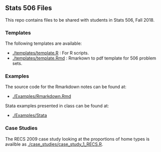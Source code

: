 ## Stats 506 Files

This repo contains files to be shared with students in Stats 506, Fall 2018.

### Templates

The following templates are available:
  - [./templates/template.R](./templates/template.R) : For R scripts.
  - [./templates/template.Rmd](./templates/template.Rmd) : Rmarkown to pdf template for 506 problem sets.

### Examples
 
The source code for the Rmarkdown notes can be found at:
  - [./Examples/Rmarkdown.Rmd](./Examples/Rmarkdown.Rmd)

Stata examples presented in class can be found at:
  - [./Examples/Stata](./Examples/Stata)

### Case Studies

The RECS 2009 case study looking at the proportions of home types is availble as 
[./case_studies/case_study_1_RECS.R](./case_studies/case_study_1_RECS.R).
